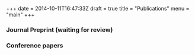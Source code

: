 +++
date = 2014-10-11T16:47:33Z
draft = true
title = "Publications"
menu = "main"
+++
### Journal Preprint (waiting for review)

### Conference papers
